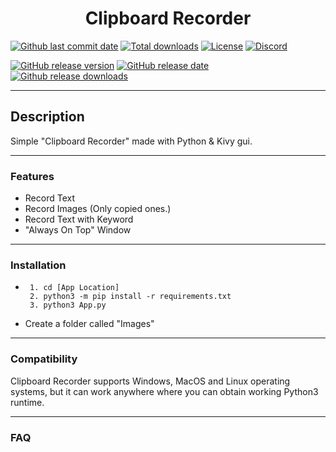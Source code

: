 <div align="center">

# Clipboard Recorder

</div>

[![Github last commit date](https://img.shields.io/github/last-commit/WiLuX-Source/Clipboard-Recorder.svg?label=Updated&logo=github&cacheSeconds=600)](https://github.com/WiLuX-Source/Clipboard-Recorder/commits)
[![Total downloads](https://img.shields.io/github/downloads/WiLuX-Source/Clipboard-Recorder/total.svg?label=Downloads&logo=github&cacheSeconds=600)](https://github.com/WiLuX-Source/Clipboard-Recorder/releases)
[![License](https://img.shields.io/github/license/WiLuX-Source/Clipboard-Recorder.svg?label=License&cacheSeconds=2592000)](https://github.com/WiLuX-Source/Clipboard-Recorder/blob/main/LICENSE)
[![Discord](https://img.shields.io/discord/852591290872233984.svg?color=7289da&label=Discord&logo=discord&logoColor=white&cacheSeconds=3600)](https://discord.gg/BvT98xY2rr)

[![GitHub release version](https://img.shields.io/github/v/release/WiLuX-Source/Clipboard-Recorder.svg?label=Version&logo=github&cacheSeconds=600)](https://github.com/WiLuX-Source/Clipboard-Recorder/releases)
[![GitHub release date](https://img.shields.io/github/release-date-pre/WiLuX-Source/Clipboard-Recorder.svg?label=Released&logo=github&cacheSeconds=600)](https://github.com/WiLuX-Source/Clipboard-Recorder/releases)
[![Github release downloads](https://img.shields.io/github/downloads-pre/WiLuX-Source/Clipboard-Recorder/latest/total.svg?label=Downloads&logo=github&cacheSeconds=600)](https://github.com/WiLuX-Source/Clipboard-Recorder/releases)

---

## Description

Simple "Clipboard Recorder" made with Python & Kivy gui.

---

### Features

- Record Text
- Record Images (Only copied ones.)
- Record Text with Keyword
- "Always On Top" Window

---

### Installation

- ```console
   1. cd [App Location]
   2. python3 -m pip install -r requirements.txt
   3. python3 App.py
   ```
- Create a folder called "Images"

---

### Compatibility

Clipboard Recorder supports Windows, MacOS and Linux operating systems, but it can work anywhere where you can obtain working Python3 runtime.

---

### FAQ